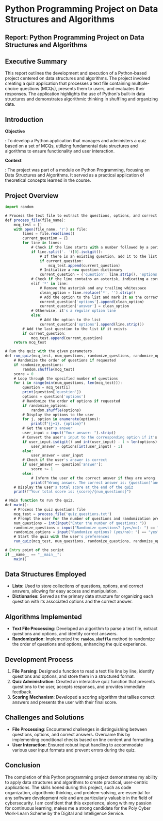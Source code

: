 # Python Programming Project on Data Structures and Algorithms

## **Report: Python Programming Project on Data Structures and Algorithms**

## **Executive Summary**

This report outlines the development and execution of a Python-based project centered on data structures and algorithms. The project involved creating a quiz application that processes a text file containing multiple-choice questions (MCQs), presents them to users, and evaluates their responses. The application highlights the use of Python's built-in data structures and demonstrates algorithmic thinking in shuffling and organizing data.

## **Introduction**

**Objective**

: To develop a Python application that manages and administers a quiz based on a set of MCQs, utilizing fundamental data structures and algorithms to ensure functionality and user interaction.

**Context**

: The project was part of a module on Python Programming, focusing on Data Structures and Algorithms. It served as a practical application of theoretical concepts learned in the course.

## **Project Overview**

```jsx
import random

# Process the text file to extract the questions, options, and correct answers.
def process_file(file_name):
    mcq_test = []
    with open(file_name, 'r') as file:
        lines = file.readlines()
        current_question = {}
        for line in lines:
            # Check if the line starts with a number followed by a period, indicating a question
            if line.split('. ')[0].isdigit():
                # If there is an existing question, add it to the list before starting a new one
                if current_question:
                    mcq_test.append(current_question)
                # Initialize a new question dictionary
                current_question = {'question': line.strip(), 'options': [], 'answer': None}
            # Check if the line contains an asterisk, indicating a correct answer
            elif '*' in line:
                # Remove the asterisk and any trailing whitespace
                clean_option = line.replace('*', '').strip()
                # Add the option to the list and mark it as the correct answer
                current_question['options'].append(clean_option)
                current_question['answer'] = clean_option
            # Otherwise, it's a regular option line
            else:
                # Add the option to the list
                current_question['options'].append(line.strip())
        # Add the last question to the list if it exists
        if current_question:
            mcq_test.append(current_question)
    return mcq_test

# Run the quiz with the given parameters.
def run_quiz(mcq_test, num_questions, randomize_questions, randomize_options):
    # Randomize the order of questions if requested
    if randomize_questions:
        random.shuffle(mcq_test)
    score = 0
    # Loop through the specified number of questions
    for i in range(min(num_questions, len(mcq_test))):
        question = mcq_test[i]
        print(question['question'])
        options = question['options']
        # Randomize the order of options if requested
        if randomize_options:
            random.shuffle(options)
        # Display the options to the user
        for j, option in enumerate(options):
            print(f"{j+1}. {option}")
        # Get the user's answer
        user_input = input("Your answer: ").strip()
        # Convert the user's input to the corresponding option if it's a digit
        if user_input.isdigit() and int(user_input) - 1 < len(options):
            user_answer = options[int(user_input) - 1]
        else:
            user_answer = user_input
        # Check if the user's answer is correct
        if user_answer == question['answer']:
            score += 1
        else:
            # Inform the user of the correct answer if they are wrong
            print(f"Wrong answer. The correct answer is: {question['answer']}")
    # Display the user's total score at the end of the quiz
    print(f"Your total score is: {score}/{num_questions}")

# Main function to run the quiz.
def main():
    # Process the quiz questions file
    mcq_test = process_file('quiz_questions.txt')
    # Prompt the user for the number of questions and randomization preferences
    num_questions = int(input("Enter the number of questions: "))
    randomize_questions = input("Randomize questions? (yes/no): ") == "yes"
    randomize_options = input("Randomize options? (yes/no): ") == "yes"
    # Start the quiz with the user's preferences
    run_quiz(mcq_test, num_questions, randomize_questions, randomize_options)

# Entry point of the script
if __name__ == "__main__":
    main()
```

## **Data Structures Employed**

- **Lists**: Used to store collections of questions, options, and correct answers, allowing for easy access and manipulation.
- **Dictionaries**: Served as the primary data structure for organizing each question with its associated options and the correct answer.

## **Algorithms Implemented**

- **Text File Processing**: Developed an algorithm to parse a text file, extract questions and options, and identify correct answers.
- **Randomization**: Implemented the **`random.shuffle`** method to randomize the order of questions and options, enhancing the quiz experience.

## **Development Process**

1. **File Parsing**: Designed a function to read a text file line by line, identify questions and options, and store them in a structured format.
2. **Quiz Administration**: Created an interactive quiz function that presents questions to the user, accepts responses, and provides immediate feedback.
3. **Scoring Mechanism**: Developed a scoring algorithm that tallies correct answers and presents the user with their final score.

## **Challenges and Solutions**

- **File Processing**: Encountered challenges in distinguishing between questions, options, and correct answers. Overcame this by implementing conditional checks based on line content and formatting.
- **User Interaction**: Ensured robust input handling to accommodate various user input formats and prevent errors during the quiz.

## **Conclusion**

The completion of this Python programming project demonstrates my ability to apply data structures and algorithms to create practical, user-centric applications. The skills honed during this project, such as code organization, algorithmic thinking, and problem-solving, are essential for any software development role and are particularly valuable in the field of cybersecurity. I am confident that this experience, along with my passion for continuous learning, makes me a strong candidate for the Poly Cyber Work-Learn Scheme by the Digital and Intelligence Service.
